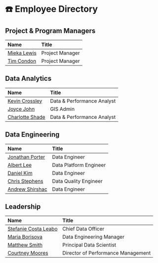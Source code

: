 # ☎️ Employee Directory

## Project & Program Managers

| Name | Title |
| :--- | :--- |
| [Mieka Lewis](https://docs.boston.gov/analytics-internal/team/employee-directory#project-and-program-managers) | Project Manager |
| [Tim Condon](https://docs.boston.gov/analytics-internal/team/employee-directory#project-and-program-managers) | Project Manager |

## Data Analytics

| Name | Title |
| :--- | :--- |
| [Kevin Crossley](https://docs.boston.gov/analytics-internal/team/employee-directory#data-analytics) | Data & Performance Analyst |
| [Joyce John](https://docs.boston.gov/analytics-internal/team/employee-directory#data-analytics) | GIS Admin |
| [Charlotte Shade](https://docs.boston.gov/analytics-internal/team/employee-directory#data-analytics) | Data & Performance Analyst |

## Data Engineering

| Name | Title |
| :--- | :--- |
| [Jonathan Porter](https://docs.boston.gov/analytics-internal/team/employee-directory#data-engineering) | Data Engineer |
| [Albert Lee](https://docs.boston.gov/analytics-internal/team/employee-directory#data-engineering) | Data Platform Engineer |
| [Daniel Kim](https://docs.boston.gov/analytics-internal/team/employee-directory#data-engineering) | Data Engineer |
| [Chris Stephens](https://docs.boston.gov/analytics-internal/team/employee-directory#data-engineering) | Data Quality Engineer |
| [Andrew Shirshac](https://docs.boston.gov/analytics-internal/team/employee-directory#data-engineering) | Data Engineer |

## Leadership

| Name | Title |
| :--- | :--- |
| [Stefanie Costa Leabo](https://docs.boston.gov/analytics-internal/team/employee-directory#leadership) | Chief Data Officer |
| [Maria Borisova](https://docs.boston.gov/analytics-internal/team/employee-directory#leadership) | Data Engineering Manager |
| [Matthew Smith](https://docs.boston.gov/analytics-internal/team/employee-directory#leadership) | Principal Data Scientist |
| [Courtney Moores](https://docs.boston.gov/analytics-internal/team/employee-directory#data-analytics) | Director of Performance Management |

